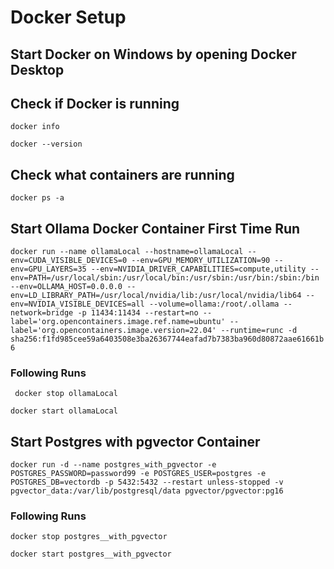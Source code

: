 ﻿# Docker Setup

## Start Docker on Windows by opening Docker Desktop

## Check if Docker is running
``` docker info ```

``` docker --version ```

## Check what containers are running
``` docker ps -a ```

## Start Ollama Docker Container First Time Run
``` docker run --name ollamaLocal --hostname=ollamaLocal --env=CUDA_VISIBLE_DEVICES=0 --env=GPU_MEMORY_UTILIZATION=90 --env=GPU_LAYERS=35 --env=NVIDIA_DRIVER_CAPABILITIES=compute,utility --env=PATH=/usr/local/sbin:/usr/local/bin:/usr/sbin:/usr/bin:/sbin:/bin --env=OLLAMA_HOST=0.0.0.0 --env=LD_LIBRARY_PATH=/usr/local/nvidia/lib:/usr/local/nvidia/lib64 --env=NVIDIA_VISIBLE_DEVICES=all --volume=ollama:/root/.ollama --network=bridge -p 11434:11434 --restart=no --label='org.opencontainers.image.ref.name=ubuntu' --label='org.opencontainers.image.version=22.04' --runtime=runc -d sha256:f1fd985cee59a6403508e3ba26367744eafad7b7383ba960d80872aae61661b6 ```

### Following Runs
``` docker stop ollamaLocal```

```docker start ollamaLocal```

## Start Postgres with pgvector Container
``` docker run -d --name postgres_with_pgvector -e POSTGRES_PASSWORD=password99 -e POSTGRES_USER=postgres -e POSTGRES_DB=vectordb -p 5432:5432 --restart unless-stopped -v pgvector_data:/var/lib/postgresql/data pgvector/pgvector:pg16 ```

### Following Runs
```docker stop postgres__with_pgvector```

```docker start postgres__with_pgvector```